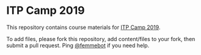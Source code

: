 # ITP Camp 2019

This repository contains course materials for [ITP Camp 2019](https://itp.nyu.edu/camp2019/). 

To add files, please fork this repository, add content/files to your fork, then submit a pull request. Ping [@femmebot](https://github.com/femmebot) if you need help.
